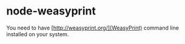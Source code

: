 # node-weasyprint

You need to have [http://weasyprint.org/](WeasyPrint) command line installed on your system.
